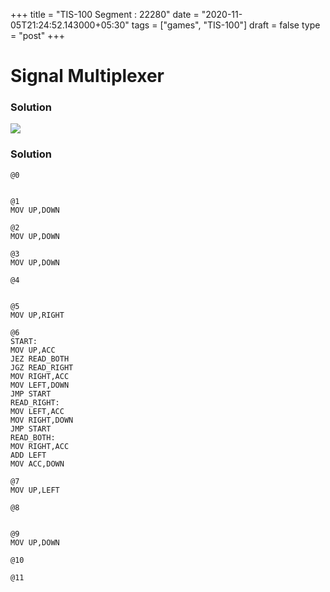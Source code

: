 +++
title = "TIS-100 Segment : 22280"
date = "2020-11-05T21:24:52.143000+05:30"
tags = ["games", "TIS-100"]
draft = false
type = "post"
+++

# Signal Multiplexer

### Solution

![](/images/games/tis-100/segment/22280/1.png)

### Solution

```
@0


@1
MOV UP,DOWN

@2
MOV UP,DOWN

@3
MOV UP,DOWN

@4


@5
MOV UP,RIGHT

@6
START:
MOV UP,ACC
JEZ READ_BOTH
JGZ READ_RIGHT
MOV RIGHT,ACC
MOV LEFT,DOWN
JMP START
READ_RIGHT:
MOV LEFT,ACC
MOV RIGHT,DOWN
JMP START
READ_BOTH:
MOV RIGHT,ACC
ADD LEFT
MOV ACC,DOWN

@7
MOV UP,LEFT

@8


@9
MOV UP,DOWN

@10

@11

```
